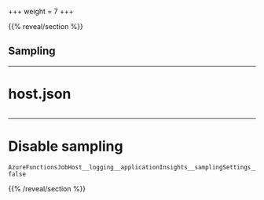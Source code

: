 +++
weight = 7
+++

{{% reveal/section %}}
## Sampling 

---

# host.json

```json {file="sampling/host.json",highlightjs="4-12|13-23"}
```

---

# Disable sampling

```text
AzureFunctionsJobHost__logging__applicationInsights__samplingSettings__isEnabled: false
```

{{% /reveal/section %}}
